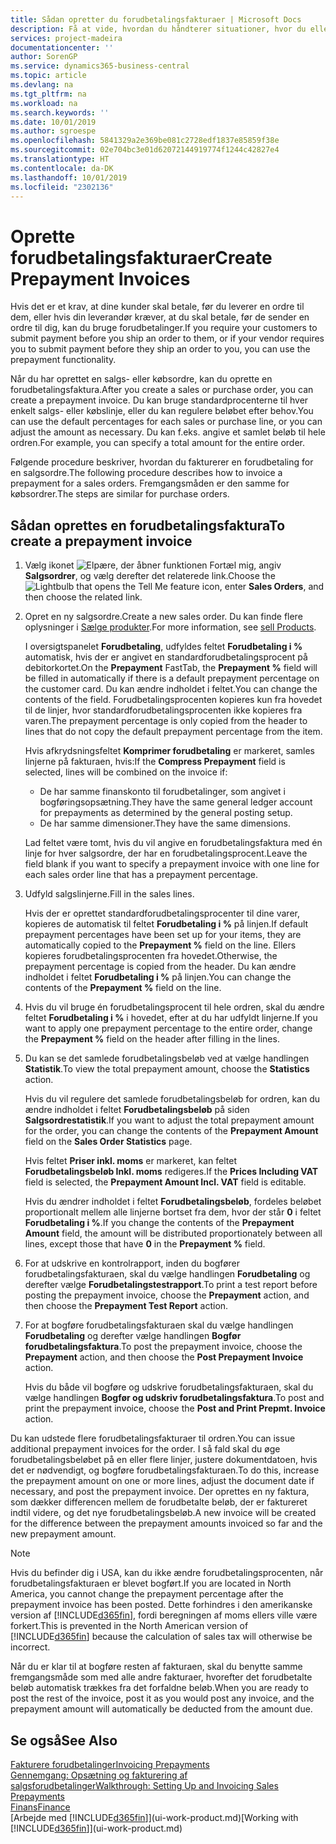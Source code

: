 ```yaml
---
title: Sådan opretter du forudbetalingsfakturaer | Microsoft Docs
description: Få at vide, hvordan du håndterer situationer, hvor du eller din leverandør kræver forudbetaling.
services: project-madeira
documentationcenter: ''
author: SorenGP
ms.service: dynamics365-business-central
ms.topic: article
ms.devlang: na
ms.tgt_pltfrm: na
ms.workload: na
ms.search.keywords: ''
ms.date: 10/01/2019
ms.author: sgroespe
ms.openlocfilehash: 5841329a2e369be081c2728edf1837e85859f38e
ms.sourcegitcommit: 02e704bc3e01d62072144919774f1244c42827e4
ms.translationtype: HT
ms.contentlocale: da-DK
ms.lasthandoff: 10/01/2019
ms.locfileid: "2302136"
---
```

# <a name="create-prepayment-invoices"></a><span data-ttu-id="63918-103">Oprette forudbetalingsfakturaer</span><span class="sxs-lookup"><span data-stu-id="63918-103">Create Prepayment Invoices</span></span>
<span data-ttu-id="63918-104">Hvis det er et krav, at dine kunder skal betale, før du leverer en ordre til dem, eller hvis din leverandør kræver, at du skal betale, før de sender en ordre til dig, kan du bruge forudbetalinger.</span><span class="sxs-lookup"><span data-stu-id="63918-104">If you require your customers to submit payment before you ship an order to them, or if your vendor requires you to submit payment before they ship an order to you, you can use the prepayment functionality.</span></span>  

<span data-ttu-id="63918-105">Når du har oprettet en salgs- eller købsordre, kan du oprette en forudbetalingsfaktura.</span><span class="sxs-lookup"><span data-stu-id="63918-105">After you create a sales or purchase order, you can create a prepayment invoice.</span></span> <span data-ttu-id="63918-106">Du kan bruge standardprocenterne til hver enkelt salgs- eller købslinje, eller du kan regulere beløbet efter behov.</span><span class="sxs-lookup"><span data-stu-id="63918-106">You can use the default percentages for each sales or purchase line, or you can adjust the amount as necessary.</span></span> <span data-ttu-id="63918-107">Du kan f.eks. angive et samlet beløb til hele ordren.</span><span class="sxs-lookup"><span data-stu-id="63918-107">For example, you can specify a total amount for the entire order.</span></span>  

<span data-ttu-id="63918-108">Følgende procedure beskriver, hvordan du fakturerer en forudbetaling for en salgsordre.</span><span class="sxs-lookup"><span data-stu-id="63918-108">The following procedure describes how to invoice a prepayment for a sales orders.</span></span> <span data-ttu-id="63918-109">Fremgangsmåden er den samme for købsordrer.</span><span class="sxs-lookup"><span data-stu-id="63918-109">The steps are similar for purchase orders.</span></span>  

## <a name="to-create-a-prepayment-invoice"></a><span data-ttu-id="63918-110">Sådan oprettes en forudbetalingsfaktura</span><span class="sxs-lookup"><span data-stu-id="63918-110">To create a prepayment invoice</span></span>  
1. <span data-ttu-id="63918-111">Vælg ikonet ![Elpære, der åbner funktionen Fortæl mig](media/ui-search/search_small.png "Fortæl mig, hvad du vil foretage dig"), angiv **Salgsordrer**, og vælg derefter det relaterede link.</span><span class="sxs-lookup"><span data-stu-id="63918-111">Choose the ![Lightbulb that opens the Tell Me feature](media/ui-search/search_small.png "Tell me what you want to do") icon, enter **Sales Orders**, and then choose the related link.</span></span>  
2. <span data-ttu-id="63918-112">Opret en ny salgsordre.</span><span class="sxs-lookup"><span data-stu-id="63918-112">Create a new sales order.</span></span> <span data-ttu-id="63918-113">Du kan finde flere oplysninger i [Sælge produkter](sales-how-sell-products.md).</span><span class="sxs-lookup"><span data-stu-id="63918-113">For more information, see [sell Products](sales-how-sell-products.md).</span></span>  

    <span data-ttu-id="63918-114">I oversigtspanelet **Forudbetaling**, udfyldes feltet **Forudbetaling i %** automatisk, hvis der er angivet en standardforudbetalingsprocent på debitorkortet.</span><span class="sxs-lookup"><span data-stu-id="63918-114">On the **Prepayment** FastTab, the **Prepayment %** field will be filled in automatically if there is a default prepayment percentage on the customer card.</span></span> <span data-ttu-id="63918-115">Du kan ændre indholdet i feltet.</span><span class="sxs-lookup"><span data-stu-id="63918-115">You can change the contents of the field.</span></span> <span data-ttu-id="63918-116">Forudbetalingsprocenten kopieres kun fra hovedet til de linjer, hvor standardforudbetalingsprocenten ikke kopieres fra varen.</span><span class="sxs-lookup"><span data-stu-id="63918-116">The prepayment percentage is only copied from the header to lines that do not copy the default prepayment percentage from the item.</span></span>  

    <span data-ttu-id="63918-117">Hvis afkrydsningsfeltet **Komprimer forudbetaling** er markeret, samles linjerne på fakturaen, hvis:</span><span class="sxs-lookup"><span data-stu-id="63918-117">If the **Compress Prepayment** field is selected, lines will be combined on the invoice if:</span></span>  
    - <span data-ttu-id="63918-118">De har samme finanskonto til forudbetalinger, som angivet i bogføringsopsætning.</span><span class="sxs-lookup"><span data-stu-id="63918-118">They have the same general ledger account for prepayments as determined by the general posting setup.</span></span>  
    - <span data-ttu-id="63918-119">De har samme dimensioner.</span><span class="sxs-lookup"><span data-stu-id="63918-119">They have the same dimensions.</span></span>  

    <span data-ttu-id="63918-120">Lad feltet være tomt, hvis du vil angive en forudbetalingsfaktura med én linje for hver salgsordre, der har en forudbetalingsprocent.</span><span class="sxs-lookup"><span data-stu-id="63918-120">Leave the field blank if you want to specify a prepayment invoice with one line for each sales order line that has a prepayment percentage.</span></span>  

3. <span data-ttu-id="63918-121">Udfyld salgslinjerne.</span><span class="sxs-lookup"><span data-stu-id="63918-121">Fill in the sales lines.</span></span>  

    <span data-ttu-id="63918-122">Hvis der er oprettet standardforudbetalingsprocenter til dine varer, kopieres de automatisk til feltet **Forudbetaling i %** på linjen.</span><span class="sxs-lookup"><span data-stu-id="63918-122">If default prepayment percentages have been set up for your items, they are automatically copied to the **Prepayment %** field on the line.</span></span> <span data-ttu-id="63918-123">Ellers kopieres forudbetalingsprocenten fra hovedet.</span><span class="sxs-lookup"><span data-stu-id="63918-123">Otherwise, the prepayment percentage is copied from the header.</span></span> <span data-ttu-id="63918-124">Du kan ændre indholdet i feltet **Forudbetaling i %** på linjen.</span><span class="sxs-lookup"><span data-stu-id="63918-124">You can change the contents of the **Prepayment %** field on the line.</span></span>  
4. <span data-ttu-id="63918-125">Hvis du vil bruge én forudbetalingsprocent til hele ordren, skal du ændre feltet **Forudbetaling i %** i hovedet, efter at du har udfyldt linjerne.</span><span class="sxs-lookup"><span data-stu-id="63918-125">If you want to apply one prepayment percentage to the entire order, change the **Prepayment %** field on the header after filling in the lines.</span></span>  
5. <span data-ttu-id="63918-126">Du kan se det samlede forudbetalingsbeløb ved at vælge handlingen **Statistik**.</span><span class="sxs-lookup"><span data-stu-id="63918-126">To view the total prepayment amount, choose the **Statistics** action.</span></span>

    <span data-ttu-id="63918-127">Hvis du vil regulere det samlede forudbetalingsbeløb for ordren, kan du ændre indholdet i feltet **Forudbetalingsbeløb** på siden **Salgsordrestatistik**.</span><span class="sxs-lookup"><span data-stu-id="63918-127">If you want to adjust the total prepayment amount for the order, you can change the contents of the **Prepayment Amount** field on the **Sales Order Statistics** page.</span></span>  

    <span data-ttu-id="63918-128">Hvis feltet **Priser inkl. moms** er markeret, kan feltet **Forudbetalingsbeløb Inkl. moms** redigeres.</span><span class="sxs-lookup"><span data-stu-id="63918-128">If the **Prices Including VAT** field is selected, the **Prepayment Amount Incl. VAT** field is editable.</span></span>  

    <span data-ttu-id="63918-129">Hvis du ændrer indholdet i feltet **Forudbetalingsbeløb**, fordeles beløbet proportionalt mellem alle linjerne bortset fra dem, hvor der står **0** i feltet **Forudbetaling i %**.</span><span class="sxs-lookup"><span data-stu-id="63918-129">If you change the contents of the **Prepayment Amount** field, the amount will be distributed proportionately between all lines, except those that have **0** in the **Prepayment %** field.</span></span>  
6. <span data-ttu-id="63918-130">For at udskrive en kontrolrapport, inden du bogfører forudbetalingsfakturaen, skal du vælge handlingen **Forudbetaling** og derefter vælge **Forudbetalingstestrapport**.</span><span class="sxs-lookup"><span data-stu-id="63918-130">To print a test report before posting the prepayment invoice, choose the **Prepayment** action, and then choose the **Prepayment Test Report** action.</span></span>  
7. <span data-ttu-id="63918-131">For at bogføre forudbetalingsfakturaen skal du vælge handlingen **Forudbetaling** og derefter vælge handlingen **Bogfør forudbetalingsfaktura**.</span><span class="sxs-lookup"><span data-stu-id="63918-131">To post the prepayment invoice, choose the **Prepayment** action, and then choose the **Post Prepayment Invoice** action.</span></span>  

    <span data-ttu-id="63918-132">Hvis du både vil bogføre og udskrive forudbetalingsfakturaen, skal du vælge handlingen **Bogfør og udskriv forudbetalingsfaktura**.</span><span class="sxs-lookup"><span data-stu-id="63918-132">To post and print the prepayment invoice, choose the **Post and Print Prepmt. Invoice** action.</span></span>  

<span data-ttu-id="63918-133">Du kan udstede flere forudbetalingsfakturaer til ordren.</span><span class="sxs-lookup"><span data-stu-id="63918-133">You can issue additional prepayment invoices for the order.</span></span> <span data-ttu-id="63918-134">I så fald skal du øge forudbetalingsbeløbet på en eller flere linjer, justere dokumentdatoen, hvis det er nødvendigt, og bogføre forudbetalingsfakturaen.</span><span class="sxs-lookup"><span data-stu-id="63918-134">To do this, increase the prepayment amount on one or more lines, adjust the document date if necessary, and post the prepayment invoice.</span></span> <span data-ttu-id="63918-135">Der oprettes en ny faktura, som dækker differencen mellem de forudbetalte beløb, der er faktureret indtil videre, og det nye forudbetalingsbeløb.</span><span class="sxs-lookup"><span data-stu-id="63918-135">A new invoice will be created for the difference between the prepayment amounts invoiced so far and the new prepayment amount.</span></span>  

> [!NOTE]  
>  <span data-ttu-id="63918-136">Hvis du befinder dig i USA, kan du ikke ændre forudbetalingsprocenten, når forudbetalingsfakturaen er blevet bogført.</span><span class="sxs-lookup"><span data-stu-id="63918-136">If you are located in North America, you cannot change the prepayment percentage after the prepayment invoice has been posted.</span></span> <span data-ttu-id="63918-137">Dette forhindres i den amerikanske version af [!INCLUDE[d365fin](includes/d365fin_md.md)], fordi beregningen af moms ellers ville være forkert.</span><span class="sxs-lookup"><span data-stu-id="63918-137">This is prevented in the North American version of [!INCLUDE[d365fin](includes/d365fin_md.md)] because the calculation of sales tax will otherwise be incorrect.</span></span>  

 <span data-ttu-id="63918-138">Når du er klar til at bogføre resten af fakturaen, skal du benytte samme fremgangsmåde som med alle andre fakturaer, hvorefter det forudbetalte beløb automatisk trækkes fra det forfaldne beløb.</span><span class="sxs-lookup"><span data-stu-id="63918-138">When you are ready to post the rest of the invoice, post it as you would post any invoice, and the prepayment amount will automatically be deducted from the amount due.</span></span>  

## <a name="see-also"></a><span data-ttu-id="63918-139">Se også</span><span class="sxs-lookup"><span data-stu-id="63918-139">See Also</span></span>  
[<span data-ttu-id="63918-140">Fakturere forudbetalinger</span><span class="sxs-lookup"><span data-stu-id="63918-140">Invoicing Prepayments</span></span>](finance-invoice-prepayments.md)  
[<span data-ttu-id="63918-141">Gennemgang: Opsætning og fakturering af salgsforudbetalinger</span><span class="sxs-lookup"><span data-stu-id="63918-141">Walkthrough: Setting Up and Invoicing Sales Prepayments</span></span>](walkthrough-setting-up-and-invoicing-sales-prepayments.md)  
[<span data-ttu-id="63918-142">Finans</span><span class="sxs-lookup"><span data-stu-id="63918-142">Finance</span></span>](finance.md)  
<span data-ttu-id="63918-143">[Arbejde med [!INCLUDE[d365fin](includes/d365fin_md.md)]](ui-work-product.md)</span><span class="sxs-lookup"><span data-stu-id="63918-143">[Working with [!INCLUDE[d365fin](includes/d365fin_md.md)]](ui-work-product.md)</span></span>

